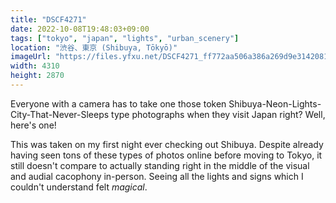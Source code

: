 ```yaml
---
title: "DSCF4271"
date: 2022-10-08T19:48:03+09:00
tags: ["tokyo", "japan", "lights", "urban_scenery"]
location: "渋谷、東京 (Shibuya, Tōkyō)"
imageUrl: "https://files.yfxu.net/DSCF4271_ff772aa506a386a269d9e31420812238.jpg"
width: 4310
height: 2870
---
```


Everyone with a camera has to take one those token Shibuya-Neon-Lights-City-That-Never-Sleeps type photographs when they visit Japan right? Well, here's one!

This was taken on my first night ever checking out Shibuya. Despite already having seen tons of these types of photos online before moving to Tokyo, it still doesn't compare to actually standing right in the middle of the visual and audial cacophony in-person. Seeing all the lights and signs which I couldn't understand felt _magical_.